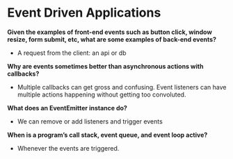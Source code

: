 # Event Driven Applications

**Given the examples of front-end events such as button click, window resize, form submit, etc, what are some examples of back-end events?**

- A request from the client: an api or db

**Why are events sometimes better than asynchronous actions with callbacks?**

- Multiple callbacks can get gross and confusing. Event listeners can have multiple actions happening without getting too convoluted.

**What does an EventEmitter instance do?**

- We can remove or add listeners and trigger events 

**When is a program’s call stack, event queue, and event loop active?**

- Whenever the events are triggered. 